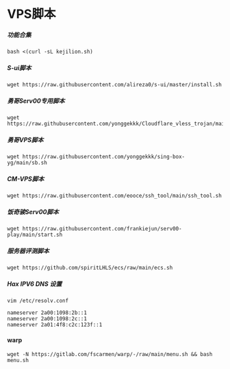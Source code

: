 # VPS脚本

##### 功能合集

```
bash <(curl -sL kejilion.sh)
```

##### S-ui脚本

```
wget https://raw.githubusercontent.com/alireza0/s-ui/master/install.sh
```



##### 勇哥Serv00专用脚本

```
wget https://raw.githubusercontent.com/yonggekkk/Cloudflare_vless_trojan/main/serv00.sh
```



##### 勇哥VPS脚本

```
wget https://raw.githubusercontent.com/yonggekkk/sing-box-yg/main/sb.sh
```



##### CM-VPS脚本

```
wget https://raw.githubusercontent.com/eooce/ssh_tool/main/ssh_tool.sh
```



##### 饭奇骏Serv00脚本

```
wget https://raw.githubusercontent.com/frankiejun/serv00-play/main/start.sh
```



##### 服务器评测脚本

```
wget https://github.com/spiritLHLS/ecs/raw/main/ecs.sh
```



##### Hax IPV6 DNS 设置

```
vim /etc/resolv.conf
```

```
nameserver 2a00:1098:2b::1
nameserver 2a00:1098:2c::1
nameserver 2a01:4f8:c2c:123f::1
```

#### warp

```
wget -N https://gitlab.com/fscarmen/warp/-/raw/main/menu.sh && bash menu.sh
```
